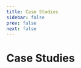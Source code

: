 ```yaml
---
title: Case Studies
sidebar: false
prev: false
next: false
---
```


# Case Studies

<CaseStudies />
